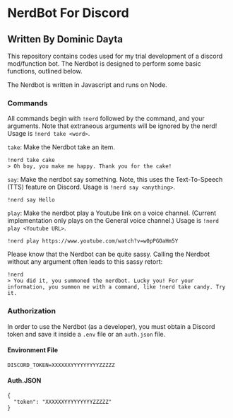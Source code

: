 # NerdBot For Discord
## Written By Dominic Dayta

This repository contains codes used for my trial development of a discord mod/function bot. The Nerdbot is designed to perform some basic functions, outlined below.

The Nerdbot is written in Javascript and runs on Node.

### Commands

All commands begin with `!nerd` followed by the command, and your arguments. Note that extraneous arguments will be ignored by the nerd! Usage is `!nerd take <word>`.

`take`: Make the Nerdbot take an item.

```
!nerd take cake
> Oh boy, you make me happy. Thank you for the cake!
```

`say`: Make the nerdbot say something. Note, this uses the Text-To-Speech (TTS) feature on Discord.  Usage is `!nerd say <anything>`.

```
!nerd say Hello
```

`play`: Make the nerdbot play a Youtube link on a voice channel. (Current implementation only plays on the General voice channel.)  Usage is `!nerd play <Youtube URL>`.

```
!nerd play https://www.youtube.com/watch?v=w0pPGOaHm5Y
```

Please know that the Nerdbot can be quite sassy. Calling the Nerdbot without any argument often leads to this sassy retort:

```
!nerd
> You did it, you summoned the nerdbot. Lucky you! For your information, you summon me with a command, like !nerd take candy. Try it.
```

### Authorization

In order to use the Nerdbot (as a developer), you must obtain a Discord token and save it inside a `.env` file or an `auth.json` file.

#### Environment File
```
DISCORD_TOKEN=XXXXXXYYYYYYYYYZZZZZ
```
#### Auth.JSON
```
{
  "token": "XXXXXXYYYYYYYYYZZZZZ"
}
```